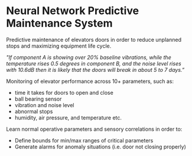 # Neural Network Predictive Maintenance System

Predictive maintenance of elevators doors in order to reduce unplanned stops and maximizing equipment life cycle.

*"If component A is showing over 20% baseline vibrations, while the temperature rises 0.5 degrees in component B, and the noise level rises with 10.6dB then it is likely that the doors will break in about 5 to 7 days.”*

Monitoring of elevator performance across 10+ parameters, such as:
- time it takes for doors to open and close
- ball bearing sensor
- vibration and noise level
- abnormal stops
- humidity, air pressure, and temperature etc.

Learn normal operative parameters and sensory correlations in order to:
- Define bounds for min/max ranges of critical parameters
- Generate alarms for anomaly situations (i.e. door not closing properly)
